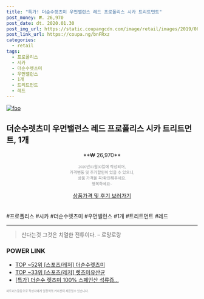 ```yaml
--- 
title: "특가! 더순수렛츠미 우먼밸런스 레드 프로폴리스 시카 트리트먼트" 
post_money: ₩. 26,970 
post_date: dt. 2020.01.30 
post_img_url: https://static.coupangcdn.com/image/retail/images/2019/08/30/14/9/1eb700a6-c5ab-4407-866e-2f0246a88c2d.jpg 
post_link_url: https://coupa.ng/bnFRxz 
categories: 
  - retail 
tags: 
  - 프로폴리스 
  - 시카 
  - 더순수렛츠미 
  - 우먼밸런스 
  - 1개 
  - 트리트먼트 
  - 레드 
--- 
```

[![foo](https://static.coupangcdn.com/image/retail/images/2019/08/30/14/9/1eb700a6-c5ab-4407-866e-2f0246a88c2d.jpg)](https://coupa.ng/bnFRxz) 

## 더순수렛츠미 우먼밸런스 레드 프로폴리스 시카 트리트먼트, 1개 
<p style="text-align: center;">**₩ 26,970**</p> 
<p style="text-align: center;"><span style="color: #898c8f; font-family: Georgia,Times,serif; font-size: 0.75em;">2020년01월30일에 작성되어, <br>가격변동 및 추가할인이 있을 수 있으니,<br> 상품 가격을 꼭!확인해주세요.<br>행복하세요~</span> 
</p>	 
<div markdown="0" style="text-align: center;"><a href="https://coupa.ng/bnFRxz" class="btn btn--success">상품가격 및 후기 보러가기</a></div> 
<br><br> 
  #프로폴리스 #시카 #더순수렛츠미 #우먼밸런스 #1개 #트리트먼트 #레드 
<hr> 

> 산다는것 그것은 치열한 전투이다.  – 로망로랑 


### POWER LINK

* <a href="https://blog.naver.com/fasyy4321/221776452709" target="_blank"> TOP ~52위 [스포츠/레저] 더순수렛츠미</a>
* <a href="https://blog.naver.com/an0733/221789883969" target="_blank"> TOP ~33위 [스포츠/레저] 렛츠미유산균</a>
* <a href="https://blog.naver.com/santokki14/221790412154" target="_blank">[특가] 더순수 렛츠미 100% 스페인산 석류즙...</a>

<span style="color: #898c8f; font-family: Georgia,Times,serif; font-size: 0.55em;">파트너스활동으로 작성자에게 일정액의 커미션이 제공될수 있습니다.</span> 
